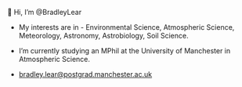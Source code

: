  👋 Hi, I’m @BradleyLear
- My interests are in - Environmental Science, Atmospheric Science, Meteorology, Astronomy, Astrobiology, Soil Science. 
- I’m currently studying an MPhil at the University of Manchester in Atmospheric Science. 

- bradley.lear@postgrad.manchester.ac.uk

<!---
BradleyLear/BradleyLear is a ✨ special ✨ repository because its `README.md` (this file) appears on your GitHub profile.
You can click the Preview link to take a look at your changes.
--->
